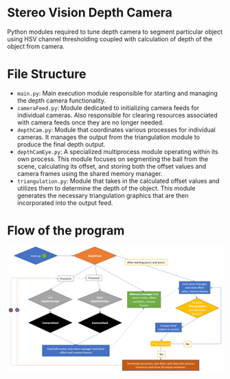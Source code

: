 # Stereo Vision Depth Camera
Python modules required to tune depth camera to segment particular object using HSV channel thresholding coupled with calculation of depth of the object from camera. 

# File Structure
- `main.py`: Main execution module responsible for starting and managing the depth camera functionality.
- `cameraFeed.py`: Module dedicated to initializing camera feeds for individual cameras. Also responsible for clearing resources associated with camera feeds once they are no longer needed.
- `depthCam.py`: Module that coordinates various processes for individual cameras. It manages the output from the triangulation module to produce the final depth output.
- `depthCamEye.py`: A specialized multiprocess module operating within its own process. This module focuses on segmenting the ball from the scene, calculating its offset, and storing both the offset values and camera frames using the shared memory manager.
- `triangulation.py`: Module that takes in the calculated offset values and utilizes them to determine the depth of the object. This module generates the necessary triangulation graphics that are then incorporated into the output feed.

# Flow of the program
<img src="https://github.com/CPaladiya/StereoVisionDepthCam/blob/main/data/ProgramFlow.png" width="600">

